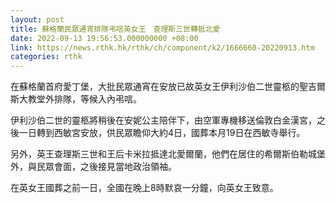 ```yaml
---
layout: post
title: 蘇格蘭民眾通宵排隊弔唁英女王　查理斯三世轉抵北愛
date: 2022-09-13 19:56:53.000000000 +08:00
link: https://news.rthk.hk/rthk/ch/component/k2/1666660-20220913.htm
categories: rthk
---
```


在蘇格蘭首府愛丁堡，大批民眾通宵在安放已故英女王伊利沙伯二世靈柩的聖吉爾斯大教堂外排隊，等候入內弔唁。

伊利沙伯二世的靈柩將稍後在安妮公主陪伴下，由空軍專機移送倫敦白金漢宮，之後一日轉到西敏宮安放，供民眾瞻仰大約4日，國葬本月19日在西敏寺舉行。

另外，英王查理斯三世和王后卡米拉抵達北愛爾蘭，他們在居住的希爾斯伯勒城堡外，與民眾會面，之後接見當地政治領袖。

在英女王國葬之前一日，全國在晚上8時默哀一分鐘，向英女王致意。
